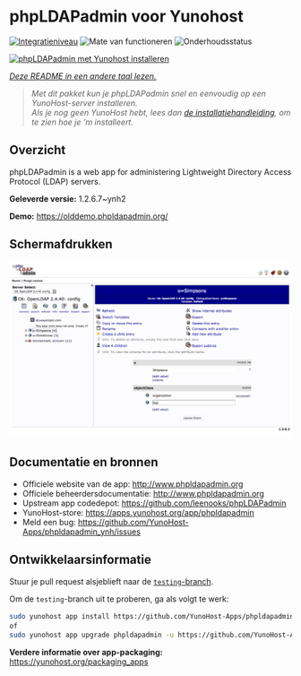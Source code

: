 <!--
NB: Deze README is automatisch gegenereerd door <https://github.com/YunoHost/apps/tree/master/tools/readme_generator>
Hij mag NIET handmatig aangepast worden.
-->

# phpLDAPadmin voor Yunohost

[![Integratieniveau](https://apps.yunohost.org/badge/integration/phpldapadmin)](https://ci-apps.yunohost.org/ci/apps/phpldapadmin/)
![Mate van functioneren](https://apps.yunohost.org/badge/state/phpldapadmin)
![Onderhoudsstatus](https://apps.yunohost.org/badge/maintained/phpldapadmin)

[![phpLDAPadmin met Yunohost installeren](https://install-app.yunohost.org/install-with-yunohost.svg)](https://install-app.yunohost.org/?app=phpldapadmin)

*[Deze README in een andere taal lezen.](./ALL_README.md)*

> *Met dit pakket kun je phpLDAPadmin snel en eenvoudig op een YunoHost-server installeren.*  
> *Als je nog geen YunoHost hebt, lees dan [de installatiehandleiding](https://yunohost.org/install), om te zien hoe je 'm installeert.*

## Overzicht

phpLDAPadmin is a web app for administering Lightweight Directory Access Protocol (LDAP) servers.

**Geleverde versie:** 1.2.6.7~ynh2

**Demo:** <https://olddemo.phpldapadmin.org/>

## Schermafdrukken

![Schermafdrukken van phpLDAPadmin](./doc/screenshots/screenshot.png)

## Documentatie en bronnen

- Officiele website van de app: <http://www.phpldapadmin.org>
- Officiele beheerdersdocumentatie: <http://www.phpldapadmin.org>
- Upstream app codedepot: <https://github.com/leenooks/phpLDAPadmin>
- YunoHost-store: <https://apps.yunohost.org/app/phpldapadmin>
- Meld een bug: <https://github.com/YunoHost-Apps/phpldapadmin_ynh/issues>

## Ontwikkelaarsinformatie

Stuur je pull request alsjeblieft naar de [`testing`-branch](https://github.com/YunoHost-Apps/phpldapadmin_ynh/tree/testing).

Om de `testing`-branch uit te proberen, ga als volgt te werk:

```bash
sudo yunohost app install https://github.com/YunoHost-Apps/phpldapadmin_ynh/tree/testing --debug
of
sudo yunohost app upgrade phpldapadmin -u https://github.com/YunoHost-Apps/phpldapadmin_ynh/tree/testing --debug
```

**Verdere informatie over app-packaging:** <https://yunohost.org/packaging_apps>
